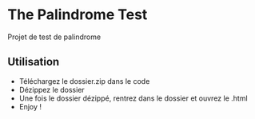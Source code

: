 # The Palindrome Test
Projet de test de palindrome
## Utilisation 
- Téléchargez le dossier.zip dans le code
- Dézippez le dossier
- Une fois le dossier dézippé, rentrez dans le dossier et ouvrez le .html
- Enjoy !
